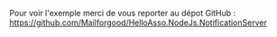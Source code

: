 Pour voir l'exemple merci de vous reporter au dépot GitHub : 
https://github.com/Mailforgood/HelloAsso.NodeJs.NotificationServer

